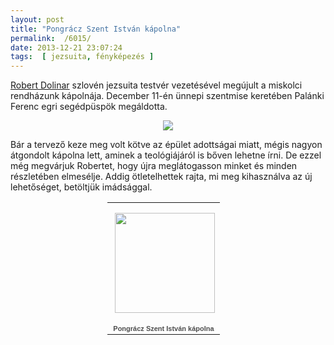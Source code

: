 ```yaml
---
layout: post
title: "Pongrácz Szent István kápolna"
permalink:  /6015/ 
date: 2013-12-21 23:07:24
tags:  [ jezsuita, fényképezés ] 
---
```

<a href="http://www.jesuit.org/blog/index.php/2013/04/jesuit-honored-with-religious-art-architecture-award/">Robert Dolinar</a> szlovén jezsuita testvér vezetésével megújult a miskolci rendházunk kápolnája. December 11-én ünnepi szentmise keretében Palánki Ferenc egri segédpüspök megáldotta.



<!--break--><p style="text-align: center;"><a href="https://picasaweb.google.com/110554436096146952308/PongraczSzentIstvanKapolna" target="_blank"><img src="https://lh6.googleusercontent.com/-12rTMvnuwyQ/UrIXHaR-w8I/AAAAAAAACMY/OvCAZWrN27w/s512/kapolna_2.jpg" ></a></p>Bár a tervező keze meg volt kötve az épület adottságai miatt, mégis nagyon átgondolt kápolna lett, aminek a teológiájáról is bőven lehetne írni. De ezzel még megvárjuk Robertet, hogy újra meglátogasson minket és minden részletében elmesélje. Addig ötletelhettek rajta, mi meg kihasználva az új lehetőséget, betöltjük imádsággal.&nbsp;

<center><table style="width:194px;"><tbody><tr><td align="center" style="height:194px;background:url(https://www.gstatic.com/pwa/s/v/lighthousefe_139.04/transparent_album_background.gif) no-repeat left"><a href="https://picasaweb.google.com/110554436096146952308/PongraczSzentIstvanKapolna?authuser=0&amp;feat=embedwebsite"><img src="https://lh4.googleusercontent.com/-vi5p0b6yXyY/UrCAZqGCOXE/AAAAAAAACMY/yIUhZnrni1A/s160-c/PongraczSzentIstvanKapolna.jpg" style="margin:1px 0 0 4px;" width="160"></a></td></tr><tr><td style="text-align:center;font-family:arial,sans-serif;font-size:11px"><a href="https://picasaweb.google.com/110554436096146952308/PongraczSzentIstvanKapolna?authuser=0&amp;feat=embedwebsite" style="color:#4D4D4D;font-weight:bold;text-decoration:none;">Pongrácz Szent István kápolna</a></td></tr></tbody></table></center>&nbsp;

